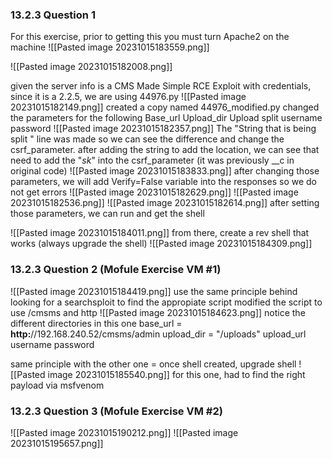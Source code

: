 ### 13.2.3 Question 1
For this exercise, prior to getting this you must turn Apache2 on the machine
![[Pasted image 20231015183559.png]]


![[Pasted image 20231015182008.png]]

given the server info is a CMS Made Simple RCE Exploit with credentials, since it is a 2.2.5, we are using 44976.py
![[Pasted image 20231015182149.png]]
created a copy named 44976_modified.py
changed the parameters for the following
	Base_url
	Upload_dir
	Upload split
	username
	password
![[Pasted image 20231015182357.png]]
The "String that is being split " line was made so we can see the difference and change the csrf_parameter. after adding the string to add the location, we can see that need to add the "_sk_" into the csrf_parameter (it was previously __c in original code)
![[Pasted image 20231015183833.png]]
after changing those parameters, we will add Verify=False variable into the responses so we do not get errors
![[Pasted image 20231015182629.png]]
![[Pasted image 20231015182536.png]]
![[Pasted image 20231015182614.png]]
after setting those parameters, we can run and get the shell

![[Pasted image 20231015184011.png]]
from there, create a rev shell that works (always upgrade the shell)
![[Pasted image 20231015184309.png]]

### 13.2.3 Question 2 (Mofule Exercise VM #1)
![[Pasted image 20231015184419.png]]
use the same principle behind looking for a searchsploit to find the appropiate script
modified the script to use /cmsms and http 
![[Pasted image 20231015184623.png]]
notice the different directories in this one
	base_url = **http:**//192.168.240.52/cmsms/admin
	upload_dir = "/uploads"
	upload_url 
	username
	password

same principle with the other one = once shell created, upgrade shell
![[Pasted image 20231015185540.png]]
for this one, had to find the right payload via msfvenom

### 13.2.3 Question 3 (Mofule Exercise VM #2)
![[Pasted image 20231015190212.png]]
![[Pasted image 20231015195657.png]]